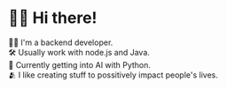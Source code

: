 # 👋🏻 Hi there! 
🧔🏻 I'm a backend developer. <br />
🛠️ Usually work with node.js and Java. <br />
🤖 Currently getting into AI with Python. <br />
🫂 I like creating stuff to possitively impact people's lives.
